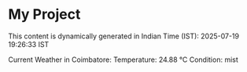# My Project

This content is dynamically generated in Indian Time (IST): 2025-07-19 19:26:33 IST


Current Weather in Coimbatore:
Temperature: 24.88 °C
Condition: mist
